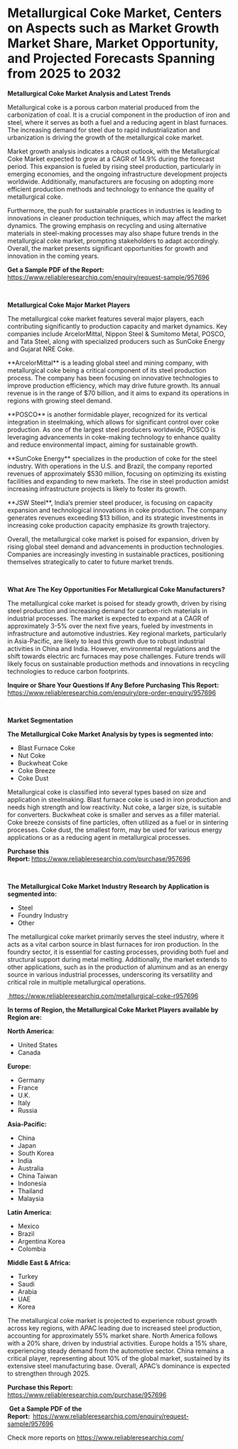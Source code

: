 <p><h1>Metallurgical Coke Market, Centers on Aspects such as Market Growth Market Share, Market Opportunity, and Projected Forecasts Spanning from 2025 to 2032</h1></p><p><strong>Metallurgical Coke Market Analysis and Latest Trends</strong></p>
<p><p>Metallurgical coke is a porous carbon material produced from the carbonization of coal. It is a crucial component in the production of iron and steel, where it serves as both a fuel and a reducing agent in blast furnaces. The increasing demand for steel due to rapid industrialization and urbanization is driving the growth of the metallurgical coke market.</p><p>Market growth analysis indicates a robust outlook, with the Metallurgical Coke Market expected to grow at a CAGR of 14.9% during the forecast period. This expansion is fueled by rising steel production, particularly in emerging economies, and the ongoing infrastructure development projects worldwide. Additionally, manufacturers are focusing on adopting more efficient production methods and technology to enhance the quality of metallurgical coke.</p><p>Furthermore, the push for sustainable practices in industries is leading to innovations in cleaner production techniques, which may affect the market dynamics. The growing emphasis on recycling and using alternative materials in steel-making processes may also shape future trends in the metallurgical coke market, prompting stakeholders to adapt accordingly. Overall, the market presents significant opportunities for growth and innovation in the coming years.</p></p>
<p><strong>Get a Sample PDF of the Report:&nbsp;</strong> <a href="https://www.reliableresearchiq.com/enquiry/request-sample/957696?utm_campaign=1121&utm_medium=2&utm_source=Github&utm_content=ia&utm_term=30012025&utm_id=metallurgical-coke">https://www.reliableresearchiq.com/enquiry/request-sample/957696</a></p>
<p>&nbsp;</p>
<p><strong>Metallurgical Coke Major Market Players</strong></p>
<p><p>The metallurgical coke market features several major players, each contributing significantly to production capacity and market dynamics. Key companies include ArcelorMittal, Nippon Steel & Sumitomo Metal, POSCO, and Tata Steel, along with specialized producers such as SunCoke Energy and Gujarat NRE Coke.</p><p>**ArcelorMittal** is a leading global steel and mining company, with metallurgical coke being a critical component of its steel production process. The company has been focusing on innovative technologies to improve production efficiency, which may drive future growth. Its annual revenue is in the range of $70 billion, and it aims to expand its operations in regions with growing steel demand.</p><p>**POSCO** is another formidable player, recognized for its vertical integration in steelmaking, which allows for significant control over coke production. As one of the largest steel producers worldwide, POSCO is leveraging advancements in coke-making technology to enhance quality and reduce environmental impact, aiming for sustainable growth.</p><p>**SunCoke Energy** specializes in the production of coke for the steel industry. With operations in the U.S. and Brazil, the company reported revenues of approximately $530 million, focusing on optimizing its existing facilities and expanding to new markets. The rise in steel production amidst increasing infrastructure projects is likely to foster its growth.</p><p>**JSW Steel**, India’s premier steel producer, is focusing on capacity expansion and technological innovations in coke production. The company generates revenues exceeding $13 billion, and its strategic investments in increasing coke production capacity emphasize its growth trajectory.</p><p>Overall, the metallurgical coke market is poised for expansion, driven by rising global steel demand and advancements in production technologies. Companies are increasingly investing in sustainable practices, positioning themselves strategically to cater to future market trends.</p></p>
<p>&nbsp;</p>
<p><strong>What Are The Key Opportunities For Metallurgical Coke Manufacturers?</strong></p>
<p><p>The metallurgical coke market is poised for steady growth, driven by rising steel production and increasing demand for carbon-rich materials in industrial processes. The market is expected to expand at a CAGR of approximately 3-5% over the next five years, fueled by investments in infrastructure and automotive industries. Key regional markets, particularly in Asia-Pacific, are likely to lead this growth due to robust industrial activities in China and India. However, environmental regulations and the shift towards electric arc furnaces may pose challenges. Future trends will likely focus on sustainable production methods and innovations in recycling technologies to reduce carbon footprints.</p></p>
<p><strong>Inquire or Share Your Questions If Any Before Purchasing This Report:</strong> <a href="https://www.reliableresearchiq.com/enquiry/pre-order-enquiry/957696?utm_campaign=1121&utm_medium=2&utm_source=Github&utm_content=ia&utm_term=30012025&utm_id=metallurgical-coke">https://www.reliableresearchiq.com/enquiry/pre-order-enquiry/957696</a></p>
<p>&nbsp;</p>
<p><strong>Market Segmentation</strong></p>
<p><strong>The Metallurgical Coke Market Analysis by types is segmented into:</strong></p>
<p><ul><li>Blast Furnace Coke</li><li>Nut Coke</li><li>Buckwheat Coke</li><li>Coke Breeze</li><li>Coke Dust</li></ul></p>
<p><p>Metallurgical coke is classified into several types based on size and application in steelmaking. Blast furnace coke is used in iron production and needs high strength and low reactivity. Nut coke, a larger size, is suitable for converters. Buckwheat coke is smaller and serves as a filler material. Coke breeze consists of fine particles, often utilized as a fuel or in sintering processes. Coke dust, the smallest form, may be used for various energy applications or as a reducing agent in metallurgical processes.</p></p>
<p><strong>Purchase this Report:&nbsp;</strong><a href="https://www.reliableresearchiq.com/purchase/957696?utm_campaign=1121&utm_medium=2&utm_source=Github&utm_content=ia&utm_term=30012025&utm_id=metallurgical-coke">https://www.reliableresearchiq.com/purchase/957696</a></p>
<p>&nbsp;</p>
<p><strong>The Metallurgical Coke Market Industry Research by Application is segmented into:</strong></p>
<p><ul><li>Steel</li><li>Foundry Industry</li><li>Other</li></ul></p>
<p><p>The metallurgical coke market primarily serves the steel industry, where it acts as a vital carbon source in blast furnaces for iron production. In the foundry sector, it is essential for casting processes, providing both fuel and structural support during metal melting. Additionally, the market extends to other applications, such as in the production of aluminum and as an energy source in various industrial processes, underscoring its versatility and critical role in multiple metallurgical operations.</p></p>
<p><a href="https://www.reliableresearchiq.com/metallurgical-coke-r957696?utm_campaign=1121&utm_medium=2&utm_source=Github&utm_content=ia&utm_term=30012025&utm_id=metallurgical-coke">&nbsp;https://www.reliableresearchiq.com/metallurgical-coke-r957696</a></p>
<p><strong>In terms of Region, the Metallurgical Coke Market Players available by Region are:</strong></p>
<p>
    <p> <strong> North America: </strong>
        <ul>
            <li>United States</li>
            <li>Canada</li>
        </ul>
        </p> 
    <p> <strong> Europe: </strong>
        <ul>
            <li>Germany</li>
            <li>France</li>
            <li>U.K.</li>
            <li>Italy</li>
            <li>Russia</li>
        </ul>
        </p> 
    <p> <strong> Asia-Pacific: </strong>
        <ul>
            <li>China</li>
            <li>Japan</li>
            <li>South Korea</li>
            <li>India</li>
            <li>Australia</li>
            <li>China Taiwan</li>
            <li>Indonesia</li>
            <li>Thailand</li>
            <li>Malaysia</li>
        </ul>
        </p> 
    <p> <strong> Latin America: </strong>
        <ul>
            <li>Mexico</li>
            <li>Brazil</li>
            <li>Argentina Korea</li>
            <li>Colombia</li>
        </ul>
        </p> 
    <p> <strong> Middle East & Africa: </strong>
        <ul>
            <li>Turkey</li>
            <li>Saudi</li>
            <li>Arabia</li>
            <li>UAE</li>
            <li>Korea</li>
        </ul>
    </p>
    </p>
<p><p>The metallurgical coke market is projected to experience robust growth across key regions, with APAC leading due to increased steel production, accounting for approximately 55% market share. North America follows with a 20% share, driven by industrial activities. Europe holds a 15% share, experiencing steady demand from the automotive sector. China remains a critical player, representing about 10% of the global market, sustained by its extensive steel manufacturing base. Overall, APAC’s dominance is expected to strengthen through 2025.</p></p>
<p><strong>Purchase this Report: </strong><a href="https://www.reliableresearchiq.com/purchase/957696?utm_campaign=1121&utm_medium=2&utm_source=Github&utm_content=ia&utm_term=30012025&utm_id=metallurgical-coke">https://www.reliableresearchiq.com/purchase/957696</a></p>
<p>&nbsp;<strong>Get a Sample PDF of the Report:&nbsp;&nbsp;</strong><a href="https://www.reliableresearchiq.com/enquiry/request-sample/957696?utm_campaign=1121&utm_medium=2&utm_source=Github&utm_content=ia&utm_term=30012025&utm_id=metallurgical-coke">https://www.reliableresearchiq.com/enquiry/request-sample/957696</a></p>
<p><strong></strong></p>
<p>Check more reports on <a href="https://www.reliableresearchiq.com/?utm_campaign=1121&utm_medium=2&utm_source=Github&utm_content=ia&utm_term=30012025&utm_id=metallurgical-coke">https://www.reliableresearchiq.com/</a></p>
